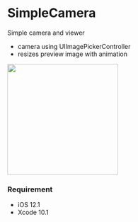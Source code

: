 # SimpleCamera
Simple camera and viewer

- camera using UIImagePickerController
- resizes preview image with animation

<img src="https://github.com/khhk10/SimpleCamera/blob/master/images/simplecamera.gif" width="250">

### Requirement
- iOS 12.1
- Xcode 10.1
